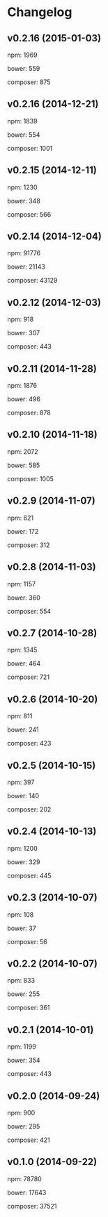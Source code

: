 # Changelog


## v0.2.16 (2015-01-03)

npm: 1969

bower: 559

composer: 875


## v0.2.16 (2014-12-21)

npm: 1839

bower: 554

composer: 1001


## v0.2.15 (2014-12-11)

npm: 1230

bower: 348

composer: 566


## v0.2.14 (2014-12-04)

npm: 91776

bower: 21143

composer: 43129


## v0.2.12 (2014-12-03)

npm: 918

bower: 307

composer: 443


## v0.2.11 (2014-11-28)

npm: 1876

bower: 496

composer: 878


## v0.2.10 (2014-11-18)

npm: 2072

bower: 585

composer: 1005


## v0.2.9 (2014-11-07)

npm: 621

bower: 172

composer: 312


## v0.2.8 (2014-11-03)

npm: 1157

bower: 360

composer: 554


## v0.2.7 (2014-10-28)

npm: 1345

bower: 464

composer: 721


## v0.2.6 (2014-10-20)

npm: 811

bower: 241

composer: 423


## v0.2.5 (2014-10-15)

npm: 397

bower: 140

composer: 202


## v0.2.4 (2014-10-13)

npm: 1200

bower: 329

composer: 445


## v0.2.3 (2014-10-07)

npm: 108

bower: 37

composer: 56


## v0.2.2 (2014-10-07)

npm: 833

bower: 255

composer: 361


## v0.2.1 (2014-10-01)

npm: 1199

bower: 354

composer: 443


## v0.2.0 (2014-09-24)

npm: 900

bower: 295

composer: 421


## v0.1.0 (2014-09-22)

npm: 78780

bower: 17643

composer: 37521
